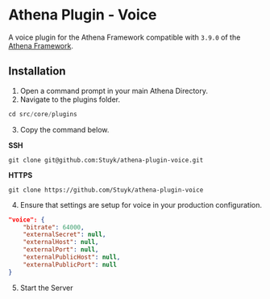 # Athena Plugin - Voice

A voice plugin for the Athena Framework compatible with `3.9.0` of the [Athena Framework](https://athenaframework.com/).

## Installation

1. Open a command prompt in your main Athena Directory.
2. Navigate to the plugins folder.

```ts
cd src/core/plugins
```

3. Copy the command below.

**SSH**

```
git clone git@github.com:Stuyk/athena-plugin-voice.git
```

**HTTPS**
```
git clone https://github.com/Stuyk/athena-plugin-voice
```

4. Ensure that settings are setup for voice in your production configuration.

```json
"voice": {
    "bitrate": 64000,
    "externalSecret": null,
    "externalHost": null,
    "externalPort": null,
    "externalPublicHost": null,
    "externalPublicPort": null
}
```

5. Start the Server
